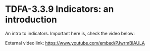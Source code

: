 # TDFA-3.3.9 Indicators: an introduction

An intro to indicators. Important here is, check the video below: 

External video link: https://www.youtube.com/embed/PJwrmBlAULA  
